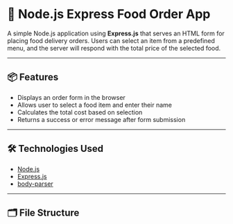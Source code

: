 # 🍴 Node.js Express Food Order App

A simple Node.js application using **Express.js** that serves an HTML form for placing food delivery orders. Users can select an item from a predefined menu, and the server will respond with the total price of the selected food.

---

## 📦 Features

- Displays an order form in the browser
- Allows user to select a food item and enter their name
- Calculates the total cost based on selection
- Returns a success or error message after form submission

---

## 🛠️ Technologies Used

- [Node.js](https://nodejs.org/)
- [Express.js](https://expressjs.com/)
- [body-parser](https://www.npmjs.com/package/body-parser)

---

## 🗂️ File Structure


